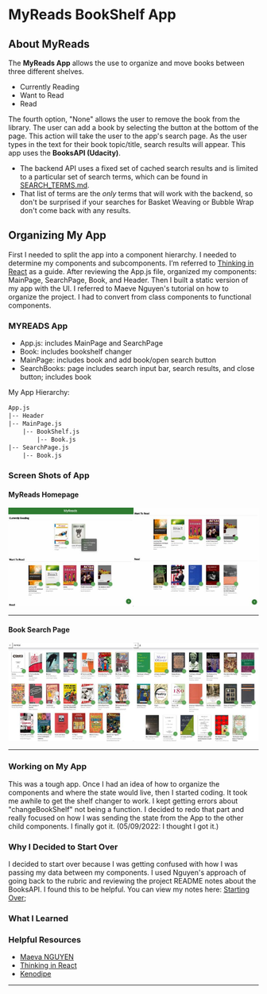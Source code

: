# MyReads BookShelf App

## About MyReads

The **MyReads App** allows the use to organize and move books between three different shelves.

- Currently Reading
- Want to Read
- Read

The fourth option, "None" allows the user to remove the book from the library. The user can add a book by selecting the button at the bottom of the page. This action will take the user to the app's search page. As the user types in the text for their book topic/title, search results will appear. This app uses the **BooksAPI (Udacity)**.

- The backend API uses a fixed set of cached search results and is limited to a particular set of search terms, which can be found in [SEARCH_TERMS.md](SEARCH_TERMS.md).
- That list of terms are the _only_ terms that will work with the backend, so don't be surprised if your searches for Basket Weaving or Bubble Wrap don't come back with any results.

## Organizing My App

First I needed to split the app into a component hierarchy. I needed to determine my components and subcomponents. I’m referred to [Thinking in React](https://reactjs.org/docs/thinking-in-react.html) as a guide. After reviewing the App.js file, organized my components: MainPage, SearchPage, Book, and Header.
Then I built a static version of my app with the UI. I referred to Maeve Nguyen's tutorial on how to organize the project. I had to convert from class components to functional components.

### MYREADS App

- App.js: includes MainPage and SearchPage
- Book: includes bookshelf changer
- MainPage: includes book and add book/open search button
- SearchBooks: page includes search input bar, search results, and close button; includes book

My App Hierarchy:

```
App.js
|-- Header
|-- MainPage.js
    |-- BookShelf.js
        |-- Book.js
|-- SearchPage.js
    |-- Book.js
```

### Screen Shots of App

#### MyReads Homepage

![MyReads App Homepage](src/screenshots/myreadshomepage.jpg)

---

#### Book Search Page

![MyReads App Searchpage](src/screenshots/myreadssearchpage.jpg)

---

### Working on My App

This was a tough app. Once I had an idea of how to organize the components and where the state would live, then I started coding. It took me awhile to get the shelf changer to work. I kept getting errors about "changeBookShelf" not being a function. I decided to redo that part and really focused on how I was sending the state from the App to the other child components. I finally got it. (05/09/2022: I thought I got it.)

### Why I Decided to Start Over

I decided to start over because I was getting confused with how I was passing my data between my components. I used Nguyen's approach of going back to the rubric and reviewing the project README notes about the BooksAPI. I found this to be helpful. You can view my notes here: [Starting Over](codenotes.md);

### What I Learned

### Helpful Resources

- [Maeva NGUYEN](https://www.youtube.com/watch?v=i6L2jLHV9j8)
- [Thinking in React](https://reactjs.org/docs/thinking-in-react.html)
- [Kenodipe](https://www.youtube.com/watch?v=DNdZ3-MiF1E&t=590s&ab_channel=kenjournal)

---
